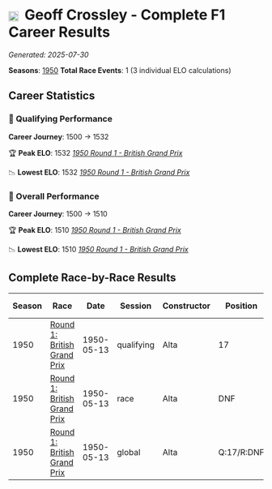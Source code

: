 # <img src="https://upload.wikimedia.org/wikipedia/commons/thumb/8/83/Flag_of_the_United_Kingdom_%283-5%29.svg/512px-Flag_of_the_United_Kingdom_%283-5%29.svg.png?20250726143817" alt="United Kingdom" width="20" height="auto" style="vertical-align: middle; margin-right: 5px;" onerror="this.outerHTML='🇬🇧'; this.style.marginRight='5px';"/> Geoff Crossley - Complete F1 Career Results

*Generated: 2025-07-30*

**Seasons**: [1950](../results/1950-season-report.md)
**Total Race Events**: 1 (3 individual ELO calculations)

## Career Statistics

### 🏁 Qualifying Performance
**Career Journey**: 1500 → 1532

🏆 **Peak ELO**: 1532
   *[1950 Round 1 - British Grand Prix](../results/1950-season-report.md#round-1-british-grand-prix)*

📉 **Lowest ELO**: 1532
   *[1950 Round 1 - British Grand Prix](../results/1950-season-report.md#round-1-british-grand-prix)*

### 🌟 Overall Performance
**Career Journey**: 1500 → 1510

🏆 **Peak ELO**: 1510
   *[1950 Round 1 - British Grand Prix](../results/1950-season-report.md#round-1-british-grand-prix)*

📉 **Lowest ELO**: 1510
   *[1950 Round 1 - British Grand Prix](../results/1950-season-report.md#round-1-british-grand-prix)*


## Complete Race-by-Race Results

| Season | Race | Date | Session | Constructor | Position | Starting ELO | ELO Change | Final ELO | Teammate |
|--------|------|------|---------|-------------|----------|--------------|------------|-----------|----------|
| 1950 | [Round 1: British Grand Prix](../results/1950-season-report.md#round-1-british-grand-prix) | 1950-05-13 | qualifying | Alta | 17 | 1500 | +32 | 1532 | Joe Kelly |
| 1950 | [Round 1: British Grand Prix](../results/1950-season-report.md#round-1-british-grand-prix) | 1950-05-13 | race | Alta | DNF | 1500 | N/A | 1500 | Joe Kelly |
| 1950 | [Round 1: British Grand Prix](../results/1950-season-report.md#round-1-british-grand-prix) | 1950-05-13 | global | Alta | Q:17/R:DNF | 1500 | +10 | 1510 | Joe Kelly |
